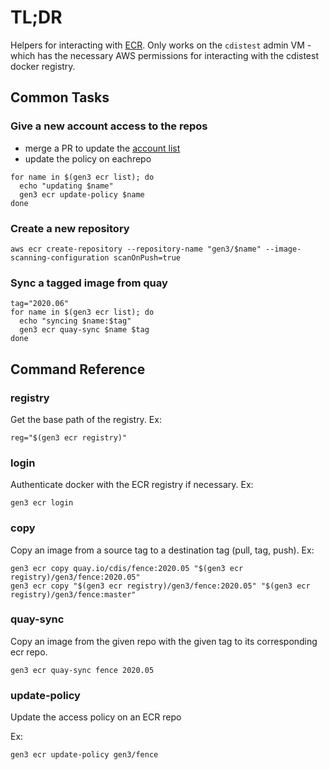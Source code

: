 # TL;DR

Helpers for interacting with [ECR](https://aws.amazon.com/ecr/).
Only works on the `cdistest` admin VM - which has the necessary AWS 
permissions for interacting with the cdistest docker registry.

## Common Tasks

### Give a new account access to the repos

* merge a PR to update the [account list](https://github.com/uc-cdis/cloud-automation/blob/master/gen3/bin/ec2.sh)
* update the policy on eachrepo
```
for name in $(gen3 ecr list); do
  echo "updating $name"
  gen3 ecr update-policy $name
done
```

### Create a new repository

```
aws ecr create-repository --repository-name "gen3/$name" --image-scanning-configuration scanOnPush=true
```

### Sync a tagged image from quay

```
tag="2020.06"
for name in $(gen3 ecr list); do
  echo "syncing $name:$tag"
  gen3 ecr quay-sync $name $tag
done
```

## Command Reference

### registry

Get the base path of the registry.
Ex:
```
reg="$(gen3 ecr registry)"
```

### login

Authenticate docker with the ECR registry if necessary.
Ex:
```
gen3 ecr login
```

### copy

Copy an image from a source tag to a destination tag (pull, tag, push).
Ex:
```
gen3 ecr copy quay.io/cdis/fence:2020.05 "$(gen3 ecr registry)/gen3/fence:2020.05"
gen3 ecr copy "$(gen3 ecr registry)/gen3/fence:2020.05" "$(gen3 ecr registry)/gen3/fence:master"
```

### quay-sync

Copy an image from the given repo with the given tag to its corresponding ecr repo.

```
gen3 ecr quay-sync fence 2020.05
```

### update-policy

Update the access policy on an ECR repo

Ex:
```
gen3 ecr update-policy gen3/fence
```
